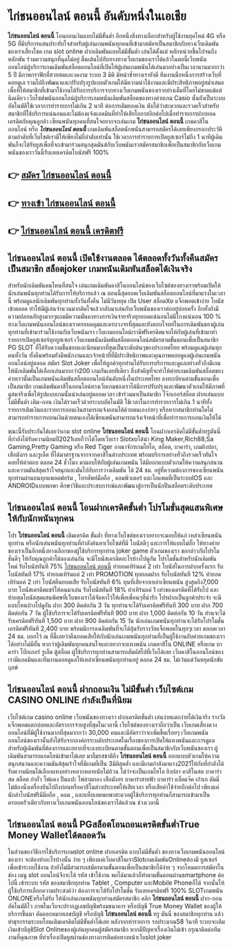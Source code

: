 # ไก่ชนออนไลน์ ตอนนี้   อันดับหนึ่งในเอเชีย 

**ไก่ชนออนไลน์ ตอนนี้** โอนถอนเงินแบบไม่มีขั้นต่ำ  อีกหนึ่งสิ่งทางเลือกสำหรับผู้ใช้งานยุคใหม่ 4G หรือ 5G ที่มีบริการแสนประทับใจสำหรับผู้เล่นเกมพนันทุกคนที่เข้ามาสมัครเป็นสมาชิกกับทางเว็บเดิมพันของเราเสี่ยงโชค เกม slot online ฝากเดิมพันแบบไม่มีขั้นต่ำ เล่นได้ตั้งแต่ หลักหน่วยขึ้นไปจนถึงหลักพัน ร่วมความสนุกที่ฉุดไม่อยู่ ตื่นเต้นไปกับทางทางเว็บเกมของเราได้แล้วในตอนี้เว็บพนันออนไลน์ผู้บริการเกมเดิมพันสล็อตออนไลน์ที่เปิดให้ผู้เล่นเกมพนันได้เล่นมาอย่างเป็นเวลานานมากกว่า 5 ปี มีภาพกราฟิกที่สวยสดและงดงาม ระบบ 3 มิติ
มิหนำซ้ำทางเรายังมี ทีมงานมือหนึ่งการสร้างเว็บที่คอยดูเล  รวมไปถึงพัฒนาและปรับปรุงรูปแบบตัวเกมให้มีความน่าใช้งานและมีประสิทธิภาพอยู่สม่ำเสมอ เพื่อที่ให้สมาชิกที่เข้ามาใช้งานได้รับการบริการจากทางเว็บเกมพนันของเราอย่างเต็มที่โดยไม่ขาดแม้แต่นิดเดียว เว็บไซต์พนันออนไลน์ผู้บริการเกมพนันเดิมพันสล็อตของทางค่ายเกม Casio นั้นยังเป็นระบบ อัตโนมัติใช้เวลาการทำรายการไม่เกิน 2 นาที ต่อการเติมยอดเงิน นับได้ว่าสะดวกและรวดเร็วสำหรับสมาชิกที่ใช้บริการแน่นอนและไม่ต้องแจ้งแอดมินที่ทำให้เสียโอกาสอีกต่อไปเมื่อทำรายการฝากยอดเครดิตกับคุณลูกค้า
เซียนพนันทุกคนที่สนใจอยากจะเล่นเกม **ไก่ชนออนไลน์ ตอนนี้** เกมคาสิโนออนไลน์ หรือ ***ไก่ชนออนไลน์ ตอนนี้*** เกมเดิมพันสล็อตนักพนันสามารถสมัครได้เลยเพียงกรอกประวัติตามลำดับที่เว็บไซต์เรามีให้เพียงไม่กี่ลำดับเท่านั้น ใช้เวลาการทำรายการเปิดยูสเซอร์ไม่ถึง 1 นาทีผู้เดิมพันก็จะได้รับยูสเพื่อที่จะเข้ามาร่วมสนุกสุดมันส์กับเว็บพนันเราสมัครสมาชิกเพื่อเป็นสมาชิกกับเว็บเกมพนันของเราวันนี้รับเลยเครดิตโบนัสฟรี 100%

## 👉 [สมัคร ไก่ชนออนไลน์ ตอนนี้](https://archa888.com/)
## 👉 [ทางเข้า ไก่ชนออนไลน์ ตอนนี้](https://archa888.com/)
## 👉 [ไก่ชนออนไลน์ ตอนนี้ เครดิตฟรี](https://archa888.com/)

## ไก่ชนออนไลน์ ตอนนี้ เปิดใช้งานตลอด ได้ตลอดทั้งวันทั้งคืนสมัครเป็นสมาชิก สล็อตjoker เกมพนันเดิมพันสล็อตได้เงินจริง

สำหรับนักเดิมพันคนไหนที่สนใจ เล่นเกมเดิมพันคาสิโนออนไลน์ของเว็บไซต์ของทางเราพร้อมเปิดให้นักเล่นพนันทุกท่านได้รับการให้บริการแล้ว ณ ตอนนี้สุดยอดเว็บเดิมพันสล็อตออนไลน์ที่มาแรงในเวลานี้ พร้อมดูแลนักเดิมพันทุกท่านทั้งวันทั้งคืน ไม่มีวันหยุด เปิด User สล็อตXo แจ็กพอตเข้าง่าย โบนัสเข้าตลอด ทำให้มีผู้เล่นจำนวนมากติดใจแล้วกลับมาเล่นกับเว็บพนันของเราต่ออยู่บ่อยครั้ง อีกทั้งยังมีความปลอดภัยสูงมากๆแถมมีความมั่นคงทางการเงินจ่ายจริงทุกยอดแน่นอนไม่มีโกงแน่นอน 100 % ทางเว็บเกมพนันออนไลน์ของเราครอบคลุมและครบวงจรที่สุดและยังตอบโจทย์ในการเดิมพันของผู้เล่นทุกท่านที่เข้ามาร่วมใช้งานกับเว็บพนันเรา
เว็บเกมออนไลน์เรามีฟรีเครดิตแจกให้กับผู้เล่นที่เข้ามาทำรายการเปิดยูสเซอร์ทุกยูสเซอร์ เว็บเกมพนันเดิมพันสล็อตออนไลน์สมัครตามขั้นตอนเพื่อเป็นสมาชิก  PG SLOT ที่ได้รับความชื่นชอบและนิยมมากที่สุดเป็นระดับต้นๆของประเทศไทย พร้อมดูแลผู้เล่นทุกคนทั้งวัน ทั้งคืนพร้อมยังมีพนักงานและเจ้าหน้าที่ที่มีประสิทธิภาพและคุณภาพคอยดูแลผู้เล่นเกมพนันออนไลน์อยู่ตลอด สมัคร Slot Joker เพื่อให้ลูกค้าทุกท่านได้รับการบริการและดูแลอย่างทั่วถึงมีเกมให้นักเดิมพันได้เลือกเล่นมากกว่า200 เกมกันเลยทีเดียว
สิ่งสำคัญที่จะทำให้ค่ายเกมเดิมพันสล็อตของค่ายเรานั้นเป็นเกมพนันเดิมพันสล็อตออนไลน์อันดับหนึ่งในประเทศไทย ลงทะเบียนตามขั้นตอนเพื่อเป็นสมาชิก  เกมเดิมพันคาสิโนออนไลน์ทางเว็บเกมของเราได้มีการปรับปรุงและพัฒนาตัวเกมให้มีภาพที่ดูสมจริงเพื่อให้รูปแบบเกมนั้นน่าเล่นอยู่ตลอดเวลา เข้าร่วมมาเป็นสมาชิก โจ๊กเกอร์สล็อต ฝากเล่นแบบไม่มีขั้นต่ำ เติม-ถอน เงินได้รวดเร็วด้วยระบบอัตโนมัติ ใช้เวลาในการทำรายการไม่เกิน 1 นาทีทั้งรายการเติมเงินและรายการถอนเงินสามารถแจ้งถอนได้ด้วยตนเองง่ายๆ หรือหากสมาชิกท่านใดไม่สามารถทำรายการถอนเงินด้วยตนเองได้เซียนพนันสามารถแจ้งเจ้าหน้าที่เพื่อทำรายการถอนเงินให้ได้

ขณะนี้รับประกันได้เลยว่าเกม slot online **ไก่ชนออนไลน์ ตอนนี้** โอนฝากเครดิตไม่มีขั้นต่ำทรูมันนี่ ที่กำลังได้รับความนิยมปี2021เลยก็ว่าได้โดยเว็บเรา Slotxoได้นำ  King Maker,Rich88,Sa Gaming,Pretty Gaming หรือ Red Tiger อาณาจักรเกมไฮโล, สล็อต, บาคาร่า, เกมยิงปลา, เสือมังกร และรูเล็ต ที่ได้มาตรฐานจากจากคาสิโนต่างประเทศ พร้อมบริการอย่างทั่วถึงรวดเร็วทันใจคอยให้คำตอบ ตลอด 24 ชั่วโมง มามอบให้กับผู้เล่นเกมพนัน ได้มีออกแบบตัวเกมให้ความสนุกสนานและความมันส์สุดเร้าใจสนุกและมันไปกับการวางเดิมพัน ได้ 24 ชม. อยู่ที่ความต้องการของเซียนพนันทุกท่านผ่านบนทุกแพลตฟอร์ม , โทรศัพท์มือถือ , คอมพิวเตอร์ และไอแพดที่เป็นระบบIOS และ ANDROIDแบบพกพา ศึกษาวิธีและประสบการณ์และพัฒนาสู่การเป็นนักปั่นสล็อตระดับประเทศ

## ไก่ชนออนไลน์ ตอนนี้ โอนฝากเครดิตขั้นต่ำ โปรโมชั่นสุดแสนพิเศษให้กับนักพนันทุกคน

โปร **ไก่ชนออนไลน์ ตอนนี้** เติมเครดิต ขั้นต่ำ ที่ทางเว็บไซต์ของเราอยากจะมอบให้แก่  เหล่าเซียนพนันทุกท่าน หรือนักเล่นพนันทุกท่านที่กำลังค้นหาเว็บไซต์ที่มี โบนัสดีๆ และการให้แบบไม่กั๊ก ให้ทางค่ายของเราเป็นอีกหนึ่งทางเลือกของผู้ใช้บริการทุกท่าน joker game ตัวเกมของเรา ขอกล่าวกับโปรโมชั่นดีๆ ให้กับคุณลูกค้าได้ลองเล่นกัน จะมีโบนัสเครดิตอะไรบ้างไปดูกัน
โปรโมชั่นสำหรับนักเดิมพันใหม่ รับโบนัสทันที 75% [ไก่ชนออนไลน์ ตอนนี้](https://archa888.com/) ทำยอดเทิร์นแค่ 2 เท่า
โบนัสในการฝากครั้งแรก รับโบนัสทันที 17% ทำยอดเทิร์นแค่ 2 เท่า
 PROMOTION ทุกยอดฝาก รับโบนัสทันที 12% ทำยอดเทิร์นแค่ 2 เท่า
โบนัสคืนยอดเสีย รับโบนัสทันที 6% ทุนที่เสียจากเหล่าเซียนพนัน สูงสุดถึง7,000 บาท
โบนัสเครดิตแชร์ให้คนมาเล่น รับโบนัสทันที 18% ทำเทิร์นแค่ 1 เท่าของเครดิตที่ได้รับไป
และท้ายสุดโบนัสสุดแสนพิศษที่เว็บของเราได้จัดหาไว้ให้เพื่อเพื่อนๆที่น่ารัก โปรฝากเป็นลูกค้าประจำ จะมีแบบไหนบ้างไปดูกัน
ฝาก 300 ติดต่อกัน 3 วัน ทุกท่านจะได้รับเครดิตฟรีทันที 300 บาท
ฝาก 700 ติดต่อกัน 7 วัน ผู้ใช้บริการจะได้รับเครดิตฟรีทันที 900 บาท
ฝาก 1,000 ติดต่อกัน 10 วัน ท่านจะได้รับเครดิตฟรีทันที 1,500 บาท
ฝาก 900 ติดต่อกัน 15 วัน นักเล่นเกมพนันทุกท่านจะได้รับโปรโมชั่นเครดิตฟรีทันที 2,400 บาท
พร้อมมีการลงเดิมพันที่จะได้ลุ้นรับรางวัลแจ็กพอตในทุกๆเวลา ตลอดเวลา 24 ชม. บอกไว้ ณ ที่นี้เลยว่าคืนยอดเสียให้กับนักเล่นเกมพนันทุกท่านที่เป็นผู้ใช้งานกับค่ายเกมของเราได้อย่างไม่มีอั้น หากว่าผู้เดิมพันทุกคนสนใจและอยากจะแทงพนัน เกมคาสิโน ONLINE หรือเกม บาคาร่า โป๊กเกอร์ รูเล็ต ตู้สล็อต ผู้ใช้บริการทุกท่านสามารถสัมผัสไปที่เว็บได้เลย เว็บคาสิโนออนไลน์ของเรามีแอดมินและทีมงานคอยดูแลให้เหล่าเซียนพนันทุกท่านอยู่ ตลอด 24 ชม. ไม่เว้นแต่วันหยุดนักขัตฤกษ์

## ไก่ชนออนไลน์ ตอนนี้ ฝากถอนเงิน ไม่มีขั้นต่ำ  เว็บไซต์เกม CASINO ONLINE กำลังเป็นที่นิยม

เว็บไซต์เกม casino online เว็บพนันของทางเรา ฝากเครดิตขั้นต่ำ เล่นง่ายแตกง่ายได้เงินจริง รางวัลแจ็กพอตแตกบ่อยและอัตราการจ่ายสูงที่สุดในเวลานี้ เว็บไซต์ของทางเราถือว่าเป็น เว็บเกมเสี่ยงดวงออนไลน์ที่มีผู้ใช้งานมากที่สุดมากกว่า 30,000 คนและมีอัตราว่าจะเพิ่มขึ้นเรื่อยๆ เว็บเกมพนันออนไลน์ของเรานั้นยังได้รับจากองค์กรระบดับประเทศในเรื่องของการเปิดให้แทงพนันและการดูแล สำหรับผู้เดิมพันที่ต้องการและอยากที่จะลงทะเบียนตามขั้นตอนเพื่อเป็นสมาชิกกับเว็บพนันของเรา ผู้เดิมพันสามารถแอดไลน์เข้ามาได้เลย
	มาลิ้มรสชาติถึง **ไก่ชนออนไลน์ ตอนนี้** ออกแบบตัวเกมให้ความสนุกสนานและความมันส์สุดเร้าใจที่มีเกมที่เป็น 3มิติสุดล้ำ และมีเกมกำลังมาแรง2021ให้กับที่กำลังได้รับความนิยมได้เลือกแทงอย่างหลากหลายนับไม่ถ้วน  ไม่ว่าจะเป็นเกมไฮโล ยิงปลา คาสิโนสด บาคาร่าสด สล็อต กำถั่ว ไพ่แคง ปั่นแปะ ไพ่สามกอง เสือมังกร บาคาร่าสายฟ้า บาคาร่า แบ็คแจ๊ค เก้าเก ดัมมี่ ไม่ต้องนั่งเครื่องบินไปถึงบ่อนหรือคาสิโนต่างประเทศให้เสียเวลา หรือเสียค่าใช้จ่ายอีกต่อไป เพียงแค่นักล่าโบนัสฟรีมีมือถือ , คอม , และแท็บเลตพกพาสะดวกผู้ใช้บริการทุกท่านก็สามารถเข้ามาเป็นครอบครัวเดียวกับทางเว็บเกมพนันออนไลน์ของเราได้แล้วณ ช่วงเวลานี้

## ไก่ชนออนไลน์ ตอนนี้ PGสล็อตโอนถอนเครดิตขั้นต่ำTrue Money Walletได้ตลอดวัน

ในส่วนของวิธีการใช้บริการเกมslot online ฝากเครดิต แบบไม่มีขั้นต่ำ ของทางเว็บเกมพนันออนไลน์ของเรา จะต้องทำอะไรบ้างนั้น ง่าย ๆ เพียงแค่เว็บคาสิโนเราSlotเกมเดิมพันOnlineต้องมี ยูสเซอร์ เพื่อเข้าระบบใช้งาน ถ้ายังไม่มีสามารถสมัครตามขั้นตอนเพื่อเป็นสมาชิกได้ง่าย ๆ จากโหมดการสมัครในช่อง เมนู slot ออนไลน์จึงจะได้ รหัส เข้าใช้งาน พอได้มาแล้วก็ทำตามขั้นตอนผ่านsmartphone ต่อไปนี้
เข้าระบบ รหัส  ของสมาชิกทุกท่าน Tablet , Computer และMobile Phoneก็ได้
จากนั้นให้ผู้ใช้บริการเลือกความประสงค์ว่า ต้องการจะได้รับโปรโมชั่น รับเลยเครดิตฟรี 100% SLOTเกมพนัน ONLONEหรือไม่รับ
ให้นักเล่นเกมพนันทุกท่านสมัครสมาชิก คลิก **ไก่ชนออนไลน์ ตอนนี้** ฝาก-ถอน อัตโนมัติไว ภาพในเว็บจะปรากฏเลขบัญชีพร้อมธนาคาร หรือบัญชี True Money Wallet ของผู้ให้บริการขึ้นมา
คัดลอกหมายเลขบัญชี หรือบัญชี **ไก่ชนออนไลน์ ตอนนี้** ทรู มันนี่ ของสมาชิกทุกท่าน แล้วทำธุรกรรมระบบโอนเติมเครดิตไม่มีขั้นต่ำได้เลย
หลังจากทำรายการ รอประมาณ58 วินาที ระบบจะเติมเงินเข้าบัญชีSlot Onlineของผู้เล่นทุกคนผู้สมัครสมาชิก
หากมีปัญหาเรื่องเงินไม่เข้า กรุณาติดต่อทีมงานที่คุณภาพ ที่ทำเรื่องเปิดยูสผ่านช่องทางการติดต่อทางหน้าเว็บslot joker


